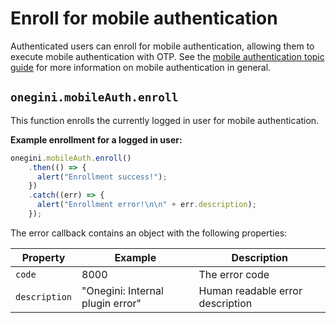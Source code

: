 # Enroll for mobile authentication

<!-- toc -->

Authenticated users can enroll for mobile authentication, allowing them to execute mobile authentication with OTP. See the [mobile authentication topic guide](../../topics/mobile-authentication.md) 
for more information on mobile authentication in general.

## `onegini.mobileAuth.enroll`

This function enrolls the currently logged in user for mobile authentication.

**Example enrollment for a logged in user:**

```js
onegini.mobileAuth.enroll()
    .then(() => {
      alert("Enrollment success!");
    })
    .catch((err) => {
      alert("Enrollment error!\n\n" + err.description);
    });
```

The error callback contains an object with the following properties:

| Property | Example | Description |
| --- | --- | --- |
| `code` | 8000 | The error code
| `description` | "Onegini: Internal plugin error" | Human readable error description
